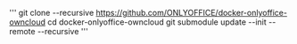 '''
git clone --recursive https://github.com/ONLYOFFICE/docker-onlyoffice-owncloud
cd docker-onlyoffice-owncloud
git submodule update --init --remote --recursive
'''
